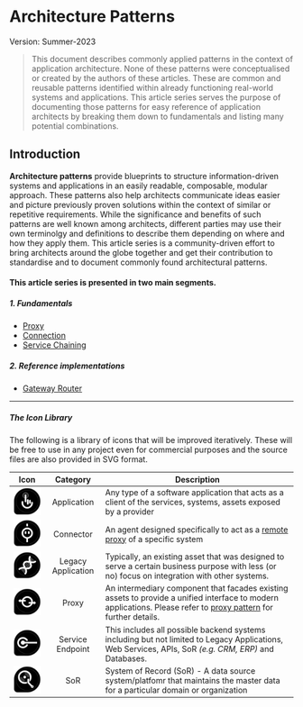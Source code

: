 # Architecture Patterns
Version: Summer-2023
> This document describes commonly applied patterns in the context of application architecture. None of these patterns were conceptualised or created by the authors of these articles. These are common and reusable patterns identified within already functioning real-world systems and applications. This article series serves the purpose of documenting those patterns for easy reference of application architects by breaking them down to fundamentals and listing many potential combinations.

## Introduction
**Architecture patterns** provide blueprints to structure information-driven systems and applications in an easily readable, composable, modular approach. These patterns also help architects communicate ideas easier and picture previously proven solutions within the context of similar or repetitive requirements. While the significance and benefits of such patterns are well known among architects, different parties may use their own terminolgy and definitions to describe them depending on where and how they apply them. This article series is a community-driven effort to bring architects around the globe together and get their contribution to standardise and to document commonly found architectural patterns.

#### This article series is presented in two main segments.
##### 1. Fundamentals 
   * [Proxy](fundamentals/proxy.md)
   * [Connection](fundamentals/connection.md)
   * [Service Chaining](fundamentals/service-chaining.md)

##### 2. Reference implementations
   * [Gateway Router](reference-implementations/README.md)

<hr/>

##### The Icon Library
The following is a library of icons that will be improved iteratively. These will be free to use in any project even for commercial purposes and the source files are also provided in SVG format.

|Icon   |Category    |Description|
|-------|:------:|----|
|<img src="icons/application.svg" alt="application icon" width="110"/>|Application| Any type of a software application that acts as a client of the services, systems, assets exposed by a provider|
|<img src="icons/connector.png" alt="connector icon" width="110"/>|Connector| An agent designed specifically to act as a [remote proxy](./fundamentals/proxy.md) of a specific system|
|<img src="icons/legacy.svg" alt="legacy application icon" width="110"/>|Legacy Application| Typically, an existing asset that was designed to serve a certain business purpose with less (or no) focus on integration with other systems.|
|<img src="icons/proxy.svg" alt="proxy icon" width="110"/>|Proxy| An intermediary component that facades  existing assets to provide a unified interface to modern applications. Please refer to [proxy pattern](./fundamentals/proxy.md) for further details.|
|<img src="icons/service-endpoint.svg" alt="service endpoint icon" width="110"/>|Service Endpoint| This includes all possible backend systems including but not limited to Legacy Applications, Web Services, APIs, SoR *(e.g. CRM, ERP)* and Databases.|
|<img src="icons/sor.svg" alt="sor icon" width="110"/>|SoR| System of Record (SoR) -  A data source system/platfomr that maintains the master data for a particular domain or organization|